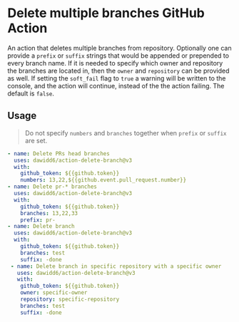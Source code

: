 # Delete multiple branches GitHub Action

An action that deletes multiple branches from repository.
Optionally one can provide a `prefix` or `suffix` strings that would be appended or prepended to every branch name.
If it is needed to specify which owner and repository the branches are located in, then the `owner` and `repository` can be provided as well.
If setting the `soft_fail` flag to `true` a warning will be written to the console, and the action will continue, instead of the the action failing. The default is `false`.

## Usage

> Do not specify `numbers` and `branches` together when `prefix` or `suffix` are set.

```yaml
- name: Delete PRs head branches
  uses: dawidd6/action-delete-branch@v3
  with:
    github_token: ${{github.token}}
    numbers: 13,22,${{github.event.pull_request.number}}
- name: Delete pr-* branches
  uses: dawidd6/action-delete-branch@v3
  with:
    github_token: ${{github.token}}
    branches: 13,22,33
    prefix: pr-
- name: Delete branch
  uses: dawidd6/action-delete-branch@v3
  with:
    github_token: ${{github.token}}
    branches: test
    suffix: -done
 - name: Delete branch in specific repository with a specific owner
   uses: dawidd6/action-delete-branch@v3
   with:
    github_token: ${{github.token}}
    owner: specific-owner
    repository: specific-repository
    branches: test
    suffix: -done
```
